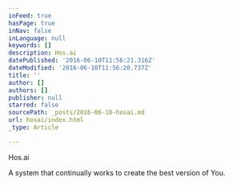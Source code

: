 ```yaml
---
inFeed: true
hasPage: true
inNav: false
inLanguage: null
keywords: []
description: Hos.ai
datePublished: '2016-06-10T11:56:21.316Z'
dateModified: '2016-06-10T11:56:20.737Z'
title: ''
author: []
authors: []
publisher: null
starred: false
sourcePath: _posts/2016-06-10-hosai.md
url: hosai/index.html
_type: Article

---
```

Hos.ai

A system that continually works to create the best version of You.